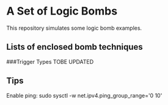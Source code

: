 A Set of Logic Bombs
====
This repository simulates some logic bomb examples.

Lists of enclosed bomb techniques 
----
###Trigger Types
TOBE UPDATED

Tips
----
Enable ping: sudo sysctl -w net.ipv4.ping_group_range='0 10'  

